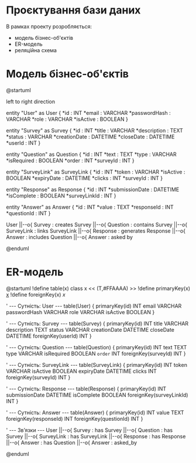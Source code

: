 # Проєктування бази даних

В рамках проекту розробляється: 
- модель бізнес-об'єктів 
- ER-модель
- реляційна схема

# Модель бізнес-об'єктів
@startuml

left to right direction

entity "User" as User {
  *id : INT
  *email : VARCHAR
  *passwordHash : VARCHAR
  *role : VARCHAR
  *isActive : BOOLEAN
}

entity "Survey" as Survey {
  *id : INT
  *title : VARCHAR
  *description : TEXT
  *status : VARCHAR
  *creationDate : DATETIME
  *closeDate : DATETIME
  *userId : INT
}

entity "Question" as Question {
  *id : INT
  *text : TEXT
  *type : VARCHAR
  *isRequired : BOOLEAN
  *order : INT
  *surveyId : INT
}

entity "SurveyLink" as SurveyLink {
  *id : INT
  *token : VARCHAR
  *isActive : BOOLEAN
  *expiryDate : DATETIME
  *clicks : INT
  *surveyId : INT
}

entity "Response" as Response {
  *id : INT
  *submissionDate : DATETIME
  *isComplete : BOOLEAN
  *surveyLinkId : INT
}

entity "Answer" as Answer {
  *id : INT
  *value : TEXT
  *responseId : INT
  *questionId : INT
}

User ||--o{ Survey : creates
Survey ||--o{ Question : contains
Survey ||--o{ SurveyLink : links
SurveyLink ||--o{ Response : generates
Response ||--o{ Answer : includes
Question ||--o{ Answer : asked by

@enduml


# ER-модель

@startuml
!define table(x) class x << (T,#FFAAAA) >>
!define primaryKey(x) <u>x</u>
!define foreignKey(x) <i>x</i>

' --- Сутність: User ---
table(User) {
  primaryKey(id) INT
  email VARCHAR
  passwordHash VARCHAR
  role VARCHAR
  isActive BOOLEAN
}

' --- Сутність: Survey ---
table(Survey) {
  primaryKey(id) INT
  title VARCHAR
  description TEXT
  status VARCHAR
  creationDate DATETIME
  closeDate DATETIME
  foreignKey(userId) INT
}

' --- Сутність: Question ---
table(Question) {
  primaryKey(id) INT
  text TEXT
  type VARCHAR
  isRequired BOOLEAN
  `order` INT
  foreignKey(surveyId) INT
}

' --- Сутність: SurveyLink ---
table(SurveyLink) {
  primaryKey(id) INT
  token VARCHAR
  isActive BOOLEAN
  expiryDate DATETIME
  clicks INT
  foreignKey(surveyId) INT
}

' --- Сутність: Response ---
table(Response) {
  primaryKey(id) INT
  submissionDate DATETIME
  isComplete BOOLEAN
  foreignKey(surveyLinkId) INT
}

' --- Сутність: Answer ---
table(Answer) {
  primaryKey(id) INT
  value TEXT
  foreignKey(responseId) INT
  foreignKey(questionId) INT
}

' --- Зв’язки ---
User ||--o{ Survey : has
Survey ||--o{ Question : has
Survey ||--o{ SurveyLink : has
SurveyLink ||--o{ Response : has
Response ||--o{ Answer : has
Question ||--o{ Answer : asked_by

@enduml
